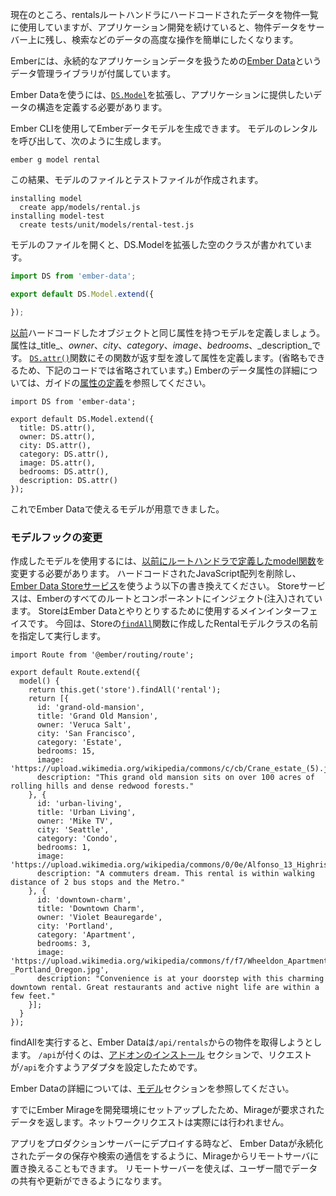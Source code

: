 <!--
Currently, our app is using hard-coded data for our rental listings, defined in the `rentals` route handler.
As our application grows, we will want to persist our rental data on a server, and make it easier to do advanced operations on the data, such as querying.
-->

現在のところ、rentalsルートハンドラにハードコードされたデータを物件一覧に使用していますが、アプリケーション開発を続けていると、物件データをサーバー上に残し、検索などのデータの高度な操作を簡単にしたくなります。


<!--
Ember comes with a data management library called [Ember Data](https://github.com/emberjs/data) to help deal with persistent application data.
-->

Emberには、永続的なアプリケーションデータを扱うための[Ember Data](https://github.com/emberjs/data)というデータ管理ライブラリが付属しています。

<!--
Ember Data requires you to define the structure of the data you wish to provide to your application by extending [`DS.Model`](https://www.emberjs.com/api/ember-data/2.16/classes/DS.Model).
-->

Ember Dataを使うには、[`DS.Model`](https://www.emberjs.com/api/ember-data/2.16/classes/DS.Model)を拡張し、アプリケーションに提供したいデータの構造を定義する必要があります。

<!--
You can generate an Ember Data Model using Ember CLI.
We'll call our model `rental` and generate it as follows:
-->

Ember CLIを使用してEmberデータモデルを生成できます。 モデルのレンタルを呼び出して、次のように生成します。

```shell
ember g model rental
```

<!--
This results in the creation of a model file and a test file:
-->

この結果、モデルのファイルとテストファイルが作成されます。

```shell
installing model
  create app/models/rental.js
installing model-test
  create tests/unit/models/rental-test.js
```

<!--
When we open the model file, we can see a blank class extending [`DS.Model`](https://www.emberjs.com/api/ember-data/2.16/classes/DS.Model):
-->

モデルのファイルを開くと、DS.Modelを拡張した空のクラスが書かれています。

```app/models/rental.js
import DS from 'ember-data';

export default DS.Model.extend({

});
```

<!--
Let's define the structure of a rental object using the same attributes for our rental that we [previously used](../model-hook/) in our hard-coded array of JavaScript objects -
_title_, _owner_, _city_, _category_, _image_, _bedrooms_ and _description_.
Define attributes by giving them the result of the function [`DS.attr()`](https://www.emberjs.com/api/ember-data/2.16/classes/DS/methods/attr?anchor=attr).
For more information on Ember Data Attributes, read the section called [Defining Attributes](../../models/defining-models/#toc_defining-attributes) in the guides.
-->

[以前](../model-hook/)ハードコードしたオブジェクトと同じ属性を持つモデルを定義しましょう。属性は_title_、_owner_、_city_、_category_、_image_、_bedrooms_、_description_です。 [`DS.attr()`](https://www.emberjs.com/api/ember-data/2.16/classes/DS/methods/attr?anchor=attr)関数にその関数が返す型を渡して属性を定義します。(省略もできるため、下記のコードでは省略されています。) Emberのデータ属性の詳細については、ガイドの[属性の定義](../../models/defining-models/#toc_defining-attributes)を参照してください。

```app/models/rental.js{+4,+5,+6,+7,+8,+9,+10}
import DS from 'ember-data';

export default DS.Model.extend({
  title: DS.attr(),
  owner: DS.attr(),
  city: DS.attr(),
  category: DS.attr(),
  image: DS.attr(),
  bedrooms: DS.attr(),
  description: DS.attr()
});
```

<!--
We now have a model object that we can use for our Ember Data implementation.
-->

これでEmber Dataで使えるモデルが用意できました。

<!--
### Updating the Model Hook
-->

### モデルフックの変更

<!--
To use our new Ember Data Model object, we need to update the `model` function we [previously defined](../model-hook/) in our route handler.
Delete the hard-coded JavaScript Array, and replace it with the following call to the [Ember Data Store service](../../models/#toc_the-store-and-a-single-source-of-truth).
The [store service](https://www.emberjs.com/api/ember-data/2.16/classes/DS.Store) is injected into all routes and components in Ember.
It is the main interface you use to interact with Ember Data.
In this case, call the [`findAll`](https://www.emberjs.com/api/ember-data/2.16/classes/DS.Store/methods/findAll?anchor=findAll) function on the store and provide it with the name of your newly created rental model class.
-->

作成したモデルを使用するには、[以前にルートハンドラで定義したmodel関数](../model-hook/)を変更する必要があります。 ハードコードされたJavaScript配列を削除し、[Ember Data Storeサービス](../../models/#toc_the-store-and-a-single-source-of-truth)を使うよう以下の書き換えてください。 Storeサービスは、Emberのすべてのルートとコンポーネントにインジェクト(注入)されています。 StoreはEmber Dataとやりとりするために使用するメインインターフェイスです。 今回は、Storeの[`findAll`](https://www.emberjs.com/api/ember-data/2.16/classes/DS.Store/methods/findAll?anchor=findAll)関数に作成したRentalモデルクラスの名前を指定して実行します。

```app/routes/rentals.js{+5,-6,-7,-8,-9,-10,-11,-12,-13,-14,-15,-16,-17,-18,-19,-20,-21,-22,-23,-24,-25,-26,-27,-28,-29,-30,-31,-32,-33}
import Route from '@ember/routing/route';

export default Route.extend({
  model() {
    return this.get('store').findAll('rental');
    return [{
      id: 'grand-old-mansion',
      title: 'Grand Old Mansion',
      owner: 'Veruca Salt',
      city: 'San Francisco',
      category: 'Estate',
      bedrooms: 15,
      image: 'https://upload.wikimedia.org/wikipedia/commons/c/cb/Crane_estate_(5).jpg',
      description: "This grand old mansion sits on over 100 acres of rolling hills and dense redwood forests."
    }, {
      id: 'urban-living',
      title: 'Urban Living',
      owner: 'Mike TV',
      city: 'Seattle',
      category: 'Condo',
      bedrooms: 1,
      image: 'https://upload.wikimedia.org/wikipedia/commons/0/0e/Alfonso_13_Highrise_Tegucigalpa.jpg',
      description: "A commuters dream. This rental is within walking distance of 2 bus stops and the Metro."
    }, {
      id: 'downtown-charm',
      title: 'Downtown Charm',
      owner: 'Violet Beauregarde',
      city: 'Portland',
      category: 'Apartment',
      bedrooms: 3,
      image: 'https://upload.wikimedia.org/wikipedia/commons/f/f7/Wheeldon_Apartment_Building_-_Portland_Oregon.jpg',
      description: "Convenience is at your doorstep with this charming downtown rental. Great restaurants and active night life are within a few feet."
    }];
  }
});
```

<!--
When we call `findAll`, Ember Data will attempt to fetch rentals from `/api/rentals`.
If you recall, in the section titled [Installing Addons](../installing-addons/) we set up an adapter to route data requests through `/api`.
-->

findAllを実行すると、Ember Dataは`/api/rentals`からの物件を取得しようとします。 `/api`が付くのは、[アドオンのインストール](../installing-addons/) セクションで、リクエストが`/api`を介すようアダプタを設定したためです。

<!--
You can read more about Ember Data in the [Models section](../../models/).
-->

Ember Dataの詳細については、[モデル](../../models/)セクションを参照してください。

<!--
Since we have already set up Ember Mirage in our development environment, Mirage will return the data we requested without actually making a network request.
-->

すでにEmber Mirageを開発環境にセットアップしたため、Mirageが要求されたデータを返します。ネットワークリクエストは実際には行われません。

<!--
When we deploy our app to a production server,
we will likely want to replace Mirage with a remote server for Ember Data to communicate with for storing and retrieving persisted data.
A remote server will allow for data to be shared and updated across users.
-->

アプリをプロダクションサーバーにデプロイする時など、
Ember Dataが永続化されたデータの保存や検索の通信をするように、Mirageからリモートサーバに置き換えることもできます。
リモートサーバーを使えば、ユーザー間でデータの共有や更新ができるようになります。
